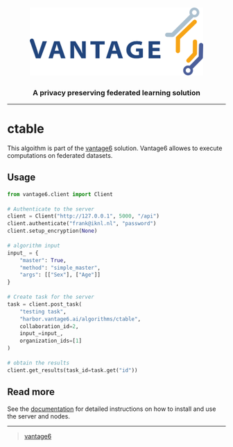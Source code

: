 <h1 align="center">
  <br>
  <a href="https://vantage6.ai"><img src="https://github.com/IKNL/guidelines/blob/master/resources/logos/vantage6.png?raw=true" alt="vantage6" width="400"></a>
</h1>

<h3 align=center> A privacy preserving federated learning solution</h3>

--------------------

# ctable
This algoithm is part of the [vantage6](https://vantage6.ai) solution. Vantage6 allowes to execute computations on federated datasets.

## Usage

```python
from vantage6.client import Client

# Authenticate to the server
client = Client("http://127.0.0.1", 5000, "/api")
client.authenticate("frank@iknl.nl", "password")
client.setup_encryption(None)

# algorithm input
input_ = {
    "master": True,
    "method": "simple_master",
    "args": [["Sex"], ["Age"]]
}

# Create task for the server
task = client.post_task(
    "testing task",
    "harbor.vantage6.ai/algorithms/ctable",
    collaboration_id=2,
    input_=input_,
    organization_ids=[1]
)

# obtain the results
client.get_results(task_id=task.get("id"))
```
## Read more
See the [documentation](https://docs.vantage6.ai/) for detailed instructions on how to install and use the server and nodes.

------------------------------------
> [vantage6](https://vantage6.ai)